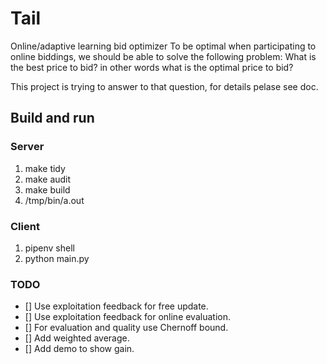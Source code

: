 # Tail
Online/adaptive learning bid optimizer
To be optimal when participating to online biddings, we should be able to solve the following problem:
What is the best price to bid? in other words what is the optimal price to bid?

This project is trying to answer to that question, for details pelase see doc.

## Build and run
### Server
1. make tidy
2. make audit
3. make build
5. /tmp/bin/a.out

### Client
1. pipenv shell
2. python main.py

### TODO
- [] Use exploitation feedback for free update.
- [] Use exploitation feedback for online evaluation.
- [] For evaluation and quality use Chernoff bound.
- [] Add weighted average.
- [] Add demo to show gain.
